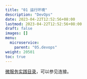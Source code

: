 ```yaml
---
title: "01 运行环境"
description: "DevOps"
date: 2023-04-22T12:52:56+08:00
lastmod: 2023-04-22T12:52:56+08:00
draft: false
images: []
menu:
  microservice:
    parent: "05.devops"
weight: 20501
toc: true
---
```

[微服务实践目录](https://www.jianshu.com/p/f3d5a02757f1)，可以参见连接。
